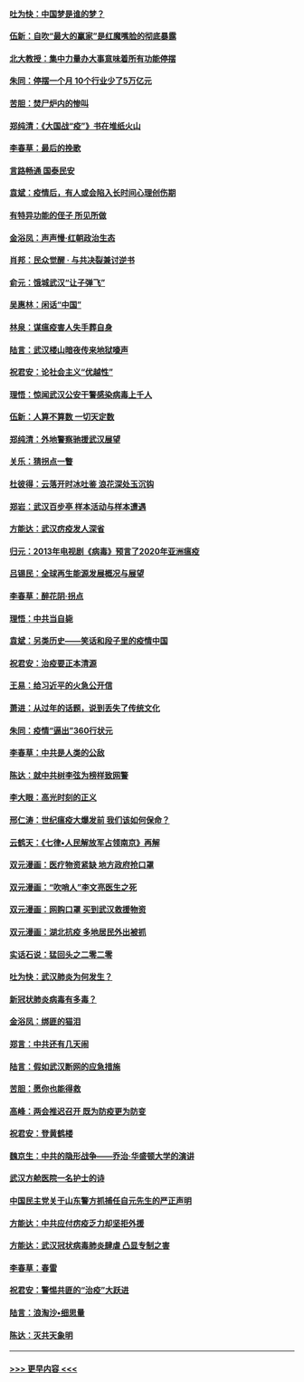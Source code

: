 #### [吐为快：中国梦是谁的梦？](../pages/nsc993/n11906564.md?t=03012002) 
#### [伍新：自吹“最大的赢家”是红魔嘴脸的彻底暴露](../pages/nsc993/n11906407.md?t=03012002) 
#### [北大教授：集中力量办大事意味着所有功能停摆](../pages/nsc993/n11904800.md?t=03012002) 
#### [朱同：停摆一个月 10个行业少了5万亿元](../pages/nsc993/n11904498.md?t=03012002) 
#### [苦胆：焚尸炉内的惨叫](../pages/nsc993/n11904479.md?t=03012002) 
#### [郑纯清：《大国战“疫”》书在堆纸火山](../pages/nsc993/n11904450.md?t=03012002) 
#### [李春草：最后的挽歌](../pages/nsc993/n11904441.md?t=03012002) 
#### [言路畅通 国泰民安](../pages/nsc993/n11904222.md?t=03012002) 
#### [袁斌：疫情后，有人或会陷入长时间心理创伤期](../pages/nsc993/n11901514.md?t=03012002) 
#### [有特异功能的侄子 所见所做](../pages/nsc993/n11901154.md?t=03012002) 
#### [金浴凤：声声慢‧红朝政治生态](../pages/nsc993/n11899553.md?t=03012002) 
#### [肖邦：民众觉醒 · 与共决裂兼讨逆书](../pages/nsc993/n11898435.md?t=03012002) 
#### [俞元：饿城武汉“让子弹飞”](../pages/nsc993/n11898344.md?t=03012002) 
#### [吴惠林：闲话“中国”](../pages/nsc993/n11898182.md?t=03012002) 
#### [林泉：谋瘟疫害人失手葬自身](../pages/nsc993/n11897892.md?t=03012002) 
#### [陆言：武汉楼山暗夜传来地狱嚎声](../pages/nsc993/n11897033.md?t=03012002) 
#### [祝君安：论社会主义“优越性”](../pages/nsc993/n11897005.md?t=03012002) 
#### [理悟：惊闻武汉公安干警感染病毒上千人](../pages/nsc993/n11896947.md?t=03012002) 
#### [伍新：人算不算数 一切天定数](../pages/nsc993/n11893372.md?t=03012002) 
#### [郑纯清：外地警察驰援武汉展望](../pages/nsc993/n11893115.md?t=03012002) 
#### [关乐：猜拐点一瞥](../pages/nsc993/n11893020.md?t=03012002) 
#### [杜彼得：云落开时冰吐鉴 浪花深处玉沉钩](../pages/nsc993/n11892107.md?t=03012002) 
#### [郑岩：武汉百步亭 样本活动与样本遭遇](../pages/nsc993/n11892310.md?t=03012002) 
#### [方能达：武汉疠疫发人深省](../pages/nsc993/n11891376.md?t=03012002) 
#### [归元：2013年电视剧《病毒》预言了2020年亚洲瘟疫](../pages/nsc993/n11891126.md?t=03012002) 
#### [吕锡民：全球再生能源发展概况与展望](../pages/nsc993/n11890613.md?t=03012002) 
#### [李春草：醉花阴·拐点](../pages/nsc993/n11890567.md?t=03012002) 
#### [理悟：中共当自毙](../pages/nsc993/n11890559.md?t=03012002) 
#### [袁斌：另类历史——笑话和段子里的疫情中国](../pages/nsc993/n11889243.md?t=03012002) 
#### [祝君安：治疫要正本清源](../pages/nsc993/n11889085.md?t=03012002) 
#### [王易：给习近平的火急公开信](../pages/nsc993/n11888225.md?t=03012002) 
#### [萧进：从过年的话题，说到丢失了传统文化](../pages/nsc993/n11887732.md?t=03012002) 
#### [朱同：疫情“逼出”360行状元](../pages/nsc993/n11887678.md?t=03012002) 
#### [李春草：中共是人类的公敌](../pages/nsc993/n11887656.md?t=03012002) 
#### [陈达：就中共树李弦为榜样致网警](../pages/nsc993/n11887625.md?t=03012002) 
#### [李大眼：高光时刻的正义](../pages/nsc993/n11887585.md?t=03012002) 
#### [邢仁涛：世纪瘟疫大爆发前 我们该如何保命？](../pages/nsc993/n11887535.md?t=03012002) 
#### [云鹤天：《七律▪人民解放军占领南京》再解](../pages/nsc993/n11887524.md?t=03012002) 
#### [双元漫画：医疗物资紧缺 地方政府抢口罩](../pages/nsc993/n11884744.md?t=03012002) 
#### [双元漫画：“吹哨人”李文亮医生之死](../pages/nsc993/n11884705.md?t=03012002) 
#### [双元漫画：网购口罩 买到武汉救援物资](../pages/nsc993/n11884670.md?t=03012002) 
#### [双元漫画：湖北抗疫 多地居民外出被抓](../pages/nsc993/n11884643.md?t=03012002) 
#### [实话石说：猛回头之二零二零](../pages/nsc993/n11883968.md?t=03012002) 
#### [吐为快：武汉肺炎为何发生？](../pages/nsc993/n11882180.md?t=03012002) 
#### [新冠状肺炎病毒有多毒？](../pages/nsc993/n11881790.md?t=03012002) 
#### [金浴凤：绑匪的猫泪](../pages/nsc993/n11880664.md?t=03012002) 
#### [郑言：中共还有几天闹](../pages/nsc993/n11880645.md?t=03012002) 
#### [陆言：假如武汉断网的应急措施](../pages/nsc993/n11880619.md?t=03012002) 
#### [苦胆：愿你也能得救](../pages/nsc993/n11880601.md?t=03012002) 
#### [高峰：两会推迟召开  既为防疫更为防变](../pages/nsc993/n11879977.md?t=03012002) 
#### [祝君安：登黄鹤楼](../pages/nsc993/n11880583.md?t=03012002) 
#### [魏京生：中共的隐形战争——乔治‧华盛顿大学的演讲](../pages/nsc993/n11879765.md?t=03012002) 
#### [武汉方舱医院一名护士的诗](../pages/nsc993/n11878480.md?t=03012002) 
#### [中国民主党关于山东警方抓捕任自元先生的严正声明](../pages/nsc993/n11877506.md?t=03012002) 
#### [方能达：中共应付疠疫乏力却坚拒外援](../pages/nsc993/n11877497.md?t=03012002) 
#### [方能达：武汉冠状病毒肺炎肆虐 凸显专制之害](../pages/nsc993/n11877475.md?t=03012002) 
#### [李春草：春雷](../pages/nsc993/n11876287.md?t=03012002) 
#### [祝君安：警惕共匪的“治疫”大跃进](../pages/nsc993/n11876084.md?t=03012002) 
#### [陆言：浪淘沙•细思量](../pages/nsc993/n11876071.md?t=03012002) 
#### [陈达：灭共天象明](../pages/nsc993/n11876063.md?t=03012002) 

----
#### [ >>> 更早内容 <<< ](../indexes/nsc993-earlier.md)
